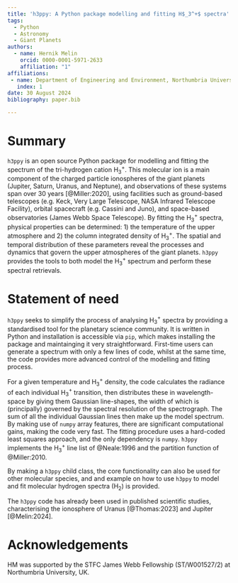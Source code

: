 ```yaml
---
title: 'h3ppy: A Python package modelling and fitting H$_3^+$ spectra'
tags:
  - Python
  - Astronomy
  - Giant Planets
authors:
  - name: Hernik Melin
    orcid: 0000-0001-5971-2633
    affiliation: "1" 
affiliations:
 - name: Department of Engineering and Environment, Northumbria University, UK
   index: 1
date: 30 August 2024
bibliography: paper.bib

---
```


# Summary

`h3ppy` is an open source Python package for modelling and fitting the spectrum of the tri-hydrogen cation H$_3^+$. This molecular ion is a main component of the charged particle ionospheres of the giant planets (Jupiter, Saturn, Uranus, and Neptune), and observations of these systems span over 30 years [@Miller:2020], using facilities such as ground-based telescopes (e.g. Keck, Very Large Telescope, NASA Infrared Telescope Facility), orbital spacecraft (e.g. Cassini and Juno), and space-based observatories (James Webb Space Telescope). By fitting the H$_3^+$ spectra, physical properties can be determined: 1) the temperature of the upper atmosphere and 2) the column integrated density of H$_3^+$. The spatial and temporal distribution of these parameters reveal the processes and dynamics that govern the upper atmospheres of the giant planets. `h3ppy` provides the tools to both model the H$_3^+$ spectrum and perform these spectral retrievals. 

# Statement of need

`h3ppy` seeks to simplify the process of analysing H$_3^+$ spectra by providing a standardised tool for the planetary science community. It is written in Python and installation is accessible via `pip`, which makes installing the package and maintainging it very straightforward. First-time users can generate a spectrum with only a few lines of code, whilst at the same time, the code provides more advanced control of the modelling and fitting process. 

For a given temperature and H$_3^+$ density, the code calculates the radiance of each individual H$_3^+$ transition, then distributes these in wavelength-space by giving them Gaussian line-shapes, the width of which is (principally) governed by the spectral resolution of the spectrograph. The sum of all the individual Gaussian lines then make up the model spectrum. By making use of `numpy` array features, there are significant computational gains, making the code very fast. The fitting procedure uses a hard-coded least squares approach, and the only dependency is `numpy`. `h3ppy` implements the H$_3^+$ line list of @Neale:1996 and the partition function of @Miller:2010. 

By making a `h3ppy` child class, the core functionality can also be used for other molecular species, and and example on how to use `h3ppy` to model and fit molecular hydrogen spectra (H$_2$) is provided. 

The `h3ppy` code has already been used in published scientific studies, characterising the ionosphere of Uranus [@Thomas:2023] and Jupiter [@Melin:2024]. 

# Acknowledgements

HM was supported by the STFC James Webb Fellowship (ST/W001527/2) at Northumbria University, UK.
